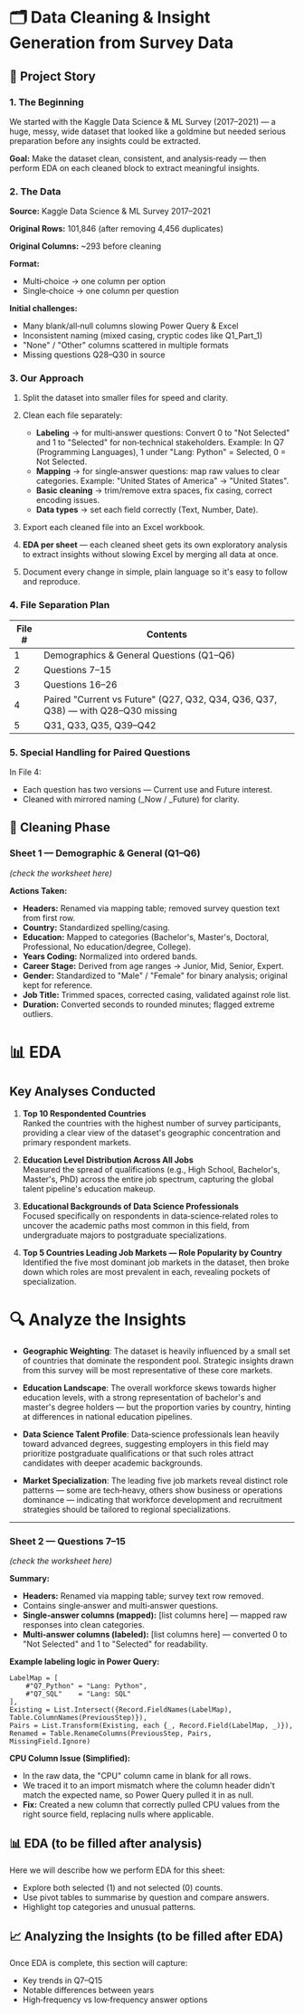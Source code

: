 # 🗂️ Data Cleaning & Insight Generation from Survey Data

## 📖 Project Story

### 1. The Beginning

We started with the Kaggle Data Science & ML Survey (2017–2021) — a huge, messy, wide dataset that looked like a goldmine but needed serious preparation before any insights could be extracted.

**Goal:** Make the dataset clean, consistent, and analysis‑ready — then perform EDA on each cleaned block to extract meaningful insights.

### 2. The Data

**Source:** Kaggle Data Science & ML Survey 2017–2021

**Original Rows:** 101,846 (after removing 4,456 duplicates)

**Original Columns:** ~293 before cleaning

**Format:**
- Multi‑choice → one column per option
- Single‑choice → one column per question

**Initial challenges:**
- Many blank/all‑null columns slowing Power Query & Excel
- Inconsistent naming (mixed casing, cryptic codes like Q1_Part_1)
- "None" / "Other" columns scattered in multiple formats
- Missing questions Q28–Q30 in source

### 3. Our Approach

1. Split the dataset into smaller files for speed and clarity.

2. Clean each file separately:
   - **Labeling** → for multi‑answer questions: Convert 0 to "Not Selected" and 1 to "Selected" for non‑technical stakeholders. Example: In Q7 (Programming Languages), 1 under "Lang: Python" = Selected, 0 = Not Selected.
   - **Mapping** → for single‑answer questions: map raw values to clear categories. Example: "United States of America" → "United States".
   - **Basic cleaning** → trim/remove extra spaces, fix casing, correct encoding issues.
   - **Data types** → set each field correctly (Text, Number, Date).

3. Export each cleaned file into an Excel workbook.

4. **EDA per sheet** — each cleaned sheet gets its own exploratory analysis to extract insights without slowing Excel by merging all data at once.

5. Document every change in simple, plain language so it's easy to follow and reproduce.

### 4. File Separation Plan

| File # | Contents |
|--------|----------|
| 1 | Demographics & General Questions (Q1–Q6) |
| 2 | Questions 7–15 |
| 3 | Questions 16–26 |
| 4 | Paired "Current vs Future" (Q27, Q32, Q34, Q36, Q37, Q38) — with Q28–Q30 missing |
| 5 | Q31, Q33, Q35, Q39–Q42 |

### 5. Special Handling for Paired Questions

In File 4:
- Each question has two versions — Current use and Future interest.
- Cleaned with mirrored naming (_Now / _Future) for clarity.

## 🚀 Cleaning Phase

### Sheet 1 — Demographic & General (Q1–Q6)
*(check the worksheet here)*

**Actions Taken:**
- **Headers:** Renamed via mapping table; removed survey question text from first row.
- **Country:** Standardized spelling/casing.
- **Education:** Mapped to categories (Bachelor's, Master's, Doctoral, Professional, No education/degree, College).
- **Years Coding:** Normalized into ordered bands.
- **Career Stage:** Derived from age ranges → Junior, Mid, Senior, Expert.
- **Gender:** Standardized to "Male" / "Female" for binary analysis; original kept for reference.
- **Job Title:** Trimmed spaces, corrected casing, validated against role list.
- **Duration:** Converted seconds to rounded minutes; flagged extreme outliers.

# 📊 EDA

## Key Analyses Conducted

1. **Top 10 Respondented Countries**  
   Ranked the countries with the highest number of survey participants, providing a clear view of the dataset's geographic concentration and primary respondent markets.

2. **Education Level Distribution Across All Jobs**  
   Measured the spread of qualifications (e.g., High School, Bachelor's, Master's, PhD) across the entire job spectrum, capturing the global talent pipeline's education makeup.

3. **Educational Backgrounds of Data Science Professionals**  
   Focused specifically on respondents in data‑science‑related roles to uncover the academic paths most common in this field, from undergraduate majors to postgraduate specializations.

4. **Top 5 Countries Leading Job Markets — Role Popularity by Country**  
   Identified the five most dominant job markets in the dataset, then broke down which roles are most prevalent in each, revealing pockets of specialization.

# 🔍 Analyze the Insights


- **Geographic Weighting**: The dataset is heavily influenced by a small set of countries that dominate the respondent pool. Strategic insights drawn from this survey will be most representative of these core markets.

- **Education Landscape**: The overall workforce skews towards higher education levels, with a strong representation of bachelor's and master's degree holders — but the proportion varies by country, hinting at differences in national education pipelines.

- **Data Science Talent Profile**: Data‑science professionals lean heavily toward advanced degrees, suggesting employers in this field may prioritize postgraduate qualifications or that such roles attract candidates with deeper academic backgrounds.

- **Market Specialization**: The leading five job markets reveal distinct role patterns — some are tech‑heavy, others show business or operations dominance — indicating that workforce development and recruitment strategies should be tailored to regional specializations.



--------------------

### Sheet 2 — Questions 7–15
*(check the worksheet here)*

**Summary:**
- **Headers:** Renamed via mapping table; survey text row removed.
- Contains single‑answer and multi‑answer questions.
- **Single‑answer columns (mapped):** [list columns here] — mapped raw responses into clean categories.
- **Multi‑answer columns (labeled):** [list columns here] — converted 0 to "Not Selected" and 1 to "Selected" for readability.

**Example labeling logic in Power Query:**

```powerquery
LabelMap = [
    #"Q7_Python" = "Lang: Python",
    #"Q7_SQL"    = "Lang: SQL"
],
Existing = List.Intersect({Record.FieldNames(LabelMap), Table.ColumnNames(PreviousStep)}),
Pairs = List.Transform(Existing, each {_, Record.Field(LabelMap, _)}),
Renamed = Table.RenameColumns(PreviousStep, Pairs, MissingField.Ignore)
```

**CPU Column Issue (Simplified):**
- In the raw data, the "CPU" column came in blank for all rows.
- We traced it to an import mismatch where the column header didn't match the expected name, so Power Query pulled it in as null.
- **Fix:** Created a new column that correctly pulled CPU values from the right source field, replacing nulls where applicable.

## 📊 EDA (to be filled after analysis)

Here we will describe how we perform EDA for this sheet:
- Explore both selected (1) and not selected (0) counts.
- Use pivot tables to summarise by question and compare answers.
- Highlight top categories and unusual patterns.

## 📈 Analyzing the Insights (to be filled after EDA)

Once EDA is complete, this section will capture:
- Key trends in Q7–Q15
- Notable differences between years
- High‑frequency vs low‑frequency answer options
